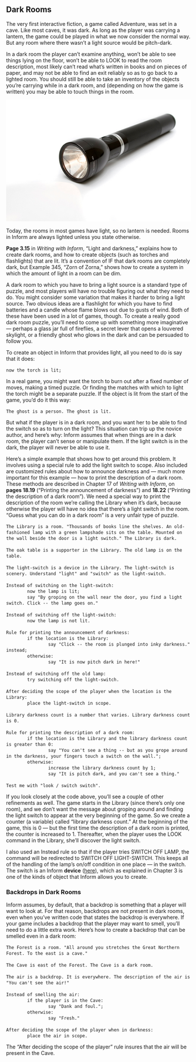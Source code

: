 ## Dark Rooms

The very first interactive fiction, a game called Adventure, was set in a cave. Like most caves, it was dark. As long as the player was carrying a lantern, the game could be played in what we now consider the normal way. But any room where there wasn’t a light source would be pitch-dark.

In a dark room the player can’t examine anything, won’t be able to see things lying on the floor, won’t be able to LOOK to read the room description, most likely can’t read what’s written in books and on pieces of paper, and may not be able to find an exit reliably so as to go back to a lighted room. You should still be able to take an inventory of the objects you’re carrying while in a dark room, and (depending on how the game is written) you may be able to touch things in the room.

![](../assets/graphics29.jpg)

Today, the rooms in most games have light, so no lantern is needed. Rooms in Inform are always lighted unless you state otherwise.

**Page 3.15** in _Writing with Inform_, “Light and darkness,” explains how to create dark rooms, and how to create objects (such as torches and flashlights) that are lit. It’s a convention of IF that dark rooms are completely dark, but Example 345, “Zorn of Zorna,” shows how to create a system in which the amount of light in a room can be dim.

A dark room to which you have to bring a light source is a standard type of puzzle, and most players will have no trouble figuring out what they need to do. You might consider some variation that makes it harder to bring a light source. Two obvious ideas are a flashlight for which you have to find batteries and a candle whose flame blows out due to gusts of wind. Both of these have been used in a lot of games, though. To create a really good dark room puzzle, you’ll need to come up with something more imaginative — perhaps a glass jar full of fireflies, a secret lever that opens a louvered skylight, or a friendly ghost who glows in the dark and can be persuaded to follow you.

To create an object in Inform that provides light, all you need to do is say that it does:

```inform7
now the torch is lit;
```

In a real game, you might want the torch to burn out after a fixed number of moves, making a timed puzzle. Or finding the matches with which to light the torch might be a separate puzzle. If the object is lit from the start of the game, you’d do it this way:

```inform7
The ghost is a person. The ghost is lit.
```

But what if the player is in a dark room, and you want her to be able to find the switch so as to turn on the light? This situation can trip up the novice author, and here’s why: Inform assumes that when things are in a dark room, the player can’t sense or manipulate them. If the light switch is in the dark, the player will never be able to use it.

Here’s a simple example that shows how to get around this problem. It involves using a special rule to add the light switch to scope. Also included are customized rules about how to announce darkness and — much more important for this example — how to print the description of a dark room. These methods are described in Chapter 17 of _Writing with Inform_, on **pages 18.19** (“Printing the announcement of darkness”) and **18.22** (“Printing the description of a dark room”). We need a special way to print the description of the room we’re calling the Library when it’s dark, because otherwise the player will have no idea that there’s a light switch in the room. “Guess what you can do in a dark room” is a very unfair type of puzzle.

```inform7
The Library is a room. "Thousands of books line the shelves. An old-fashioned lamp with a green lampshade sits on the table. Mounted on the wall beside the door is a light switch." The Library is dark.

The oak table is a supporter in the Library. The old lamp is on the table.

The light-switch is a device in the Library. The light-switch is scenery. Understand "light" and "switch" as the light-switch.

Instead of switching on the light-switch:
        now the lamp is lit;
        say "By groping on the wall near the door, you find a light switch. Click -- the lamp goes on."

Instead of switching off the light-switch:
        now the lamp is not lit.

Rule for printing the announcement of darkness:
        if the location is the Library:
                say "Click -- the room is plunged into inky darkness." instead;
        otherwise:
                say "It is now pitch dark in here!"

Instead of switching off the old lamp:
        try switching off the light-switch.

After deciding the scope of the player when the location is the Library:
        place the light-switch in scope.

Library darkness count is a number that varies. Library darkness count is 0.

Rule for printing the description of a dark room:
        if the location is the Library and the library darkness count is greater than 0:
                say "You can't see a thing -- but as you grope around in the darkness, your fingers touch a switch on the wall.";
        otherwise:
                increase the library darkness count by 1;
                say "It is pitch dark, and you can't see a thing."

Test me with "look / switch switch".
```

If you look closely at the code above, you’ll see a couple of other refinements as well. The game starts in the Library (since there’s only one room), and we don’t want the message about groping around and finding the light switch to appear at the very beginning of the game. So we create a counter (a variable) called “library darkness count.” At the beginning of the game, this is 0 — but the first time the description of a dark room is printed, the counter is increased to 1\. Thereafter, when the player uses the LOOK command in the Library, she’ll discover the light switch.

I also used an Instead rule so that if the player tries SWITCH OFF LAMP, the command will be redirected to SWITCH OFF LIGHT-SWITCH. This keeps all of the handling of the lamp’s on/off condition in one place — in the switch. The switch is an Inform **device** ([here](../chapter_3_things/mechanical_marvels.md#mechanical-marvels)), which as explained in Chapter 3 is one of the kinds of object that Inform allows you to create.

### Backdrops in Dark Rooms

Inform assumes, by default, that a backdrop is something that a player will want to look at. For that reason, backdrops are not present in dark rooms, even when you’ve written code that states the backdrop is everywhere. If your game includes a backdrop that the player may want to smell, you’ll need to do a little extra work. Here’s how to create a backdrop that can be smelled even in a dark room:

```inform7
The Forest is a room. "All around you stretches the Great Northern Forest. To the east is a cave."

The Cave is east of the Forest. The Cave is a dark room.

The air is a backdrop. It is everywhere. The description of the air is "You can't see the air!"

Instead of smelling the air:
        if the player is in the Cave:
                say "Dank and foul.";
        otherwise:
                say "Fresh."

After deciding the scope of the player when in darkness:
        place the air in scope.
```

The “After deciding the scope of the player” rule insures that the air will be present in the Cave.
